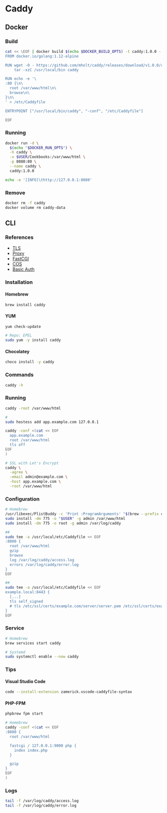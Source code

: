 # Caddy

## Docker

### Build

```sh
cat << \EOF | docker build $(echo $DOCKER_BUILD_OPTS) -t caddy:1.0.0 -
FROM docker.io/golang:1.12-alpine

RUN wget -O - https://github.com/mholt/caddy/releases/download/v1.0.0/caddy_v1.0.0_linux_amd64.tar.gz | \
    tar -xzC /usr/local/bin caddy

RUN echo -e '\
:80 {\n\
  root /var/www/html\n\
  browse\n\
}\n\
' > /etc/Caddyfile

ENTRYPOINT ["/usr/local/bin/caddy", "-conf", "/etc/Caddyfile"]

EOF
```

### Running

```sh
docker run -d \
  $(echo "$DOCKER_RUN_OPTS") \
  -h caddy \
  -v $USER/Cookbooks:/var/www/html \
  -p 8080:80 \
  --name caddy \
  caddy:1.0.0
```

```sh
echo -e '[INFO]\thttp://127.0.0.1:8080'
```

### Remove

```sh
docker rm -f caddy
docker volume rm caddy-data
```

## CLI

### References

- [TLS](https://caddyserver.com/v1/docs/tls)
- [Proxy](https://caddyserver.com/v1/docs/proxy)
- [FastCGI](https://caddyserver.com/v1/docs/fastcgi)
- [COS](https://caddyserver.com/v1/docs/http.cors)
- [Basic Auth](https://caddyserver.com/v1/docs/basicauth)

### Installation

#### Homebrew

```sh
brew install caddy
```

#### YUM

```sh
yum check-update

# Repo: EPEL
sudo yum -y install caddy
```

#### Chocolatey

```sh
choco install -y caddy
```

### Commands

```sh
caddy -h
```

### Running

```sh
caddy -root /var/www/html

#
sudo hostess add app.example.com 127.0.0.1

caddy -conf <(cat << EOF
  app.example.com
  root /var/www/html
  tls off
EOF
)

# SSL with Let's Encrypt
caddy \
  -agree \
  -email admin@example.com \
  -host app.example.com \
  -root /var/www/html
```

### Configuration

```sh
# Homebrew
/usr/libexec/PlistBuddy -c 'Print :ProgramArguments' "$(brew --prefix caddy)"/homebrew.mxcl.caddy.plist
sudo install -dm 775 -o "$USER" -g admin /var/www/html
sudo install -dm 775 -o root -g admin /var/log/caddy

##
sudo tee -a /usr/local/etc/Caddyfile << EOF
:8080 {
  root /var/www/html
  gzip
  browse
  log /var/log/caddy/access.log
  errors /var/log/caddy/error.log
}
EOF

##
sudo tee -a /usr/local/etc/Caddyfile << EOF
example.local:8443 {
  [...]
  tls self_signed
  # tls /etc/ssl/certs/example.com/server/server.pem /etc/ssl/certs/example.com/server/server.key
}
EOF
```

### Service

```sh
# Homebrew
brew services start caddy

# Systemd
sudo systemctl enable --now caddy
```

### Tips

#### Visual Studio Code

```sh
code --install-extension zamerick.vscode-caddyfile-syntax
```

#### PHP-FPM

```sh
phpbrew fpm start
```

```sh
# Homebrew
caddy -conf <(cat << EOF
:8080 {
  root /var/www/html

  fastcgi / 127.0.0.1:9000 php {
    index index.php
  }

  gzip
}
EOF
)
```

### Logs

```sh
tail -f /var/log/caddy/access.log
tail -f /var/log/caddy/error.log
```
